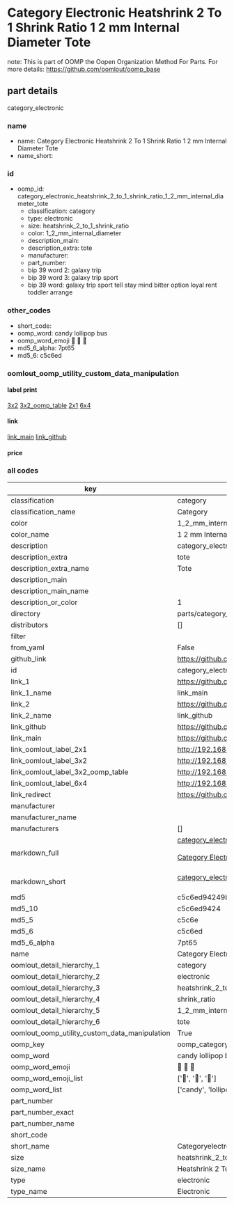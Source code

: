 # Category Electronic Heatshrink 2 To 1 Shrink Ratio 1 2 mm Internal Diameter Tote  

note: This is part of OOMP the Oopen Organization Method For Parts. For more details: https://github.com/oomlout/oomp_base

##  part details
  



category_electronic



### name
* name: Category Electronic Heatshrink 2 To 1 Shrink Ratio 1 2 mm Internal Diameter Tote
* name_short: 
### id
* oomp_id: category_electronic_heatshrink_2_to_1_shrink_ratio_1_2_mm_internal_diameter_tote
  * classification: category
  * type: electronic
  * size: heatshrink_2_to_1_shrink_ratio
  * color: 1_2_mm_internal_diameter
  * description_main: 
  * description_extra: tote
  * manufacturer: 
  * part_number: 
  * bip 39 word 2: galaxy trip
  * bip 39 word 3: galaxy trip sport
  * bip 39 word: galaxy trip sport tell stay mind bitter option loyal rent toddler arrange

### other_codes
* short_code: 
* oomp_word: candy lollipop bus
* oomp_word_emoji :candy: :lollipop: :bus:
* md5_6_alpha: 7pt65
* md5_6: c5c6ed






### oomlout_oomp_utility_custom_data_manipulation
#### label print
[3x2](http://192.168.1.245:1112/?label=oomp%207pt65)
[3x2_oomp_table](http://192.168.1.108:1112/?label=oomp%207pt65)
[2x1](http://192.168.1.242:1112/?label=oomp%207pt65)
[6x4](http://192.168.1.55:1112/?label=oomp%207pt65)    

#### link

[link_main](https://github.com/oomlout/oomlout_oomp_version_1_messy/tree/main/parts/category_electronic_heatshrink_2_to_1_shrink_ratio_1_2_mm_internal_diameter_tote) [link_github](https://github.com/oomlout/oomlout_oomp_version_1_messy/tree/main/parts/category_electronic_heatshrink_2_to_1_shrink_ratio_1_2_mm_internal_diameter_tote)                             

#### price







### all codes 
| key | value |  
| --- | --- |  
| classification | category |  
| classification_name | Category |  
| color | 1_2_mm_internal_diameter |  
| color_name | 1 2 mm Internal Diameter |  
| description | category_electronic |  
| description_extra | tote |  
| description_extra_name | Tote |  
| description_main |  |  
| description_main_name |  |  
| description_or_color | 1  |  
| directory | parts/category_electronic_heatshrink_2_to_1_shrink_ratio_1_2_mm_internal_diameter_tote |  
| distributors | [] |  
| filter |  |  
| from_yaml | False |  
| github_link | https://github.com/oomlout/oomlout_oomp_part_src/tree/main/parts/category_electronic_heatshrink_2_to_1_shrink_ratio_1_2_mm_internal_diameter_tote |  
| id | category_electronic_heatshrink_2_to_1_shrink_ratio_1_2_mm_internal_diameter_tote |  
| link_1 | https://github.com/oomlout/oomlout_oomp_version_1_messy/tree/main/parts/category_electronic_heatshrink_2_to_1_shrink_ratio_1_2_mm_internal_diameter_tote |  
| link_1_name | link_main |  
| link_2 | https://github.com/oomlout/oomlout_oomp_version_1_messy/tree/main/parts/category_electronic_heatshrink_2_to_1_shrink_ratio_1_2_mm_internal_diameter_tote |  
| link_2_name | link_github |  
| link_github | https://github.com/oomlout/oomlout_oomp_version_1_messy/tree/main/parts/category_electronic_heatshrink_2_to_1_shrink_ratio_1_2_mm_internal_diameter_tote |  
| link_main | https://github.com/oomlout/oomlout_oomp_version_1_messy/tree/main/parts/category_electronic_heatshrink_2_to_1_shrink_ratio_1_2_mm_internal_diameter_tote |  
| link_oomlout_label_2x1 | http://192.168.1.242:1112/?label=oomp%207pt65 |  
| link_oomlout_label_3x2 | http://192.168.1.245:1112/?label=oomp%207pt65 |  
| link_oomlout_label_3x2_oomp_table | http://192.168.1.108:1112/?label=oomp%207pt65 |  
| link_oomlout_label_6x4 | http://192.168.1.55:1112/?label=oomp%207pt65 |  
| link_redirect | https://github.com/oomlout/oomlout_oomp_version_1_messy/tree/main/parts/category_electronic_heatshrink_2_to_1_shrink_ratio_1_2_mm_internal_diameter_tote |  
| manufacturer |  |  
| manufacturer_name |  |  
| manufacturers | [] |  
| markdown_full | [category_electronic_heatshrink_2_to_1_shrink_ratio_1_2_mm_internal_diameter_tote](none)<br>[](none)<br>[Category Electronic Heatshrink 2 To 1 Shrink Ratio 1 2 Mm Internal Diameter Tote](none)<br><br> |  
| markdown_short | [category_electronic_heatshrink_2_to_1_shrink_ratio_1_2_mm_internal_diameter_tote](none)<br><br> |  
| md5 | c5c6ed94249ba2da33ea7deda57a32f7 |  
| md5_10 | c5c6ed9424 |  
| md5_5 | c5c6e |  
| md5_6 | c5c6ed |  
| md5_6_alpha | 7pt65 |  
| name | Category Electronic Heatshrink 2 To 1 Shrink Ratio 1 2 mm Internal Diameter Tote |  
| oomlout_detail_hierarchy_1 | category |  
| oomlout_detail_hierarchy_2 | electronic |  
| oomlout_detail_hierarchy_3 | heatshrink_2_to_1 |  
| oomlout_detail_hierarchy_4 | shrink_ratio |  
| oomlout_detail_hierarchy_5 | 1_2_mm_internal_diameter |  
| oomlout_detail_hierarchy_6 | tote |  
| oomlout_oomp_utility_custom_data_manipulation | True |  
| oomp_key | oomp_category_electronic_heatshrink_2_to_1_shrink_ratio_1_2_mm_internal_diameter_tote |  
| oomp_word | candy lollipop bus |  
| oomp_word_emoji | :candy: :lollipop: :bus: |  
| oomp_word_emoji_list | [':candy:', ':lollipop:', ':bus:'] |  
| oomp_word_list | ['candy', 'lollipop', 'bus'] |  
| part_number |  |  
| part_number_exact |  |  
| part_number_name |  |  
| short_code |  |  
| short_name | Categoryelectronic |  
| size | heatshrink_2_to_1_shrink_ratio |  
| size_name | Heatshrink 2 To 1 Shrink Ratio |  
| type | electronic |  
| type_name | Electronic |  

